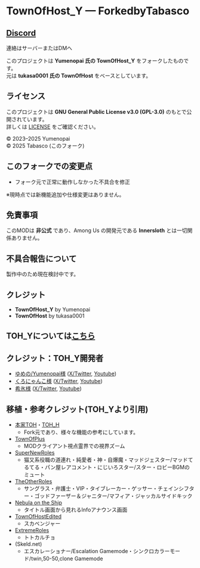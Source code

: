 
# TownOfHost_Y — ForkedbyTabasco
## [Discord](http://discord.com/invite/DhjSAwAreU)
連絡はサーバーまたはDMへ

このプロジェクトは **Yumenopai 氏の TownOfHost_Y** をフォークしたものです。  
元は **tukasa0001 氏の TownOfHost** をベースとしています。  

## ライセンス

このプロジェクトは **GNU General Public License v3.0 (GPL-3.0)** のもとで公開されています。  
詳しくは [LICENSE](./LICENSE) をご確認ください。  

© 2023–2025 Yumenopai  
© 2025 Tabasco (このフォーク)

## このフォークでの変更点
- フォーク元で正常に動作しなかった不具合を修正  

※現時点では新機能追加や仕様変更はありません。  

## 免責事項
このMODは **非公式** であり、Among Us の開発元である **Innersloth** とは一切関係ありません。  

## 不具合報告について
製作中のため現在検討中です。

## クレジット
- **TownOfHost_Y** by Yumenopai  
- **TownOfHost** by tukasa0001  

## TOH_Yについては[こちら](https://github.com/Yumenopai/TownOfHost_Y)


## クレジット：TOH_Y開発者
- [ゆめの/Yumenopai様](https://github.com/Yumenopai) ([X/Twitter](https://twitter.com/Yumepai_houchi), [Youtube](https://www.youtube.com/@Yumenopai))
- [くろにゃんこ様](https://github.com/schwKatz) ([X/Twitter](https://twitter.com/KatzeSw), [Youtube](https://www.youtube.com/@SwKatz))
- [希氷様](https://github.com/Kihi1120) ([X/Twitter](https://twitter.com/AmongUs000A), [Youtube]( https://www.youtube.com/@lion1120_ ))

## 移植・参考クレジット(TOH_Yより引用)
- [本家TOH](https://github.com/tukasa0001/TownOfHost)・[TOH_H](https://github.com/Hyz-sui/TownOfHost-H)
  - Fork元であり、様々な機能の参考にしています。
- [TownOfPlus](https://github.com/tugaru1975/TownOfPlus)
  - MODクライアント視点霊界での視界ズーム
- [SuperNewRoles](https://github.com/ykundesu/SuperNewRoles)
  - 猫又系役職の道連れ・純愛者・神・自爆魔・マッドジェスター/マッドてるてる・パン屋レアコメント・にじいろスター/スター・ロビーBGMのミュート
- [TheOtherRoles](https://github.com/TheOtherRolesAU/TheOtherRoles)
  - サングラス・弁護士・VIP・タイブレーカー・ゲッサー・チェインシフター・ゴッドファーザー＆ジャニター/マフィア・ジャッカルサイドキック
- [Nebula on the Ship](https://github.com/Dolly1016/Nebula)
  - タイトル画面から見れるInfoアナウンス画面
- [TownOfHostEdited](https://github.com/KARPED1EM/TownOfHostEdited)
  - スカベンジャー
- [ExtremeRoles](https://github.com/yukieiji/ExtremeRoles)
  - トトカルチョ
- (Skeld.net)
  - エスカレーショナー/Escalation Gamemode・シンクロカラーモード/twin,50-50,clone Gamemode
